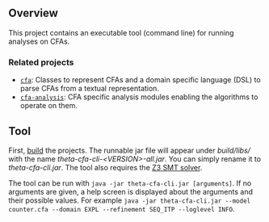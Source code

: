## Overview

This project contains an executable tool (command line) for running analyses on CFAs.

### Related projects

* [`cfa`](../cfa/README.md): Classes to represent CFAs and a domain specific language (DSL) to parse CFAs from a textual representation.
* [`cfa-analysis`](../cfa-analysis/README.md): CFA specific analysis modules enabling the algorithms to operate on them.

## Tool

First, [build](../../doc/Build.md) the projects.
The runnable jar file will appear under _build/libs/_ with the name _theta-cfa-cli-\<VERSION\>-all.jar_.
You can simply rename it to _theta-cfa-cli.jar_.
The tool also requires the [Z3 SMT solver](../../doc/Build.md).

The tool can be run with `java -jar theta-cfa-cli.jar [arguments]`.
If no arguments are given, a help screen is displayed about the arguments and their possible values.
For example `java -jar theta-cfa-cli.jar --model counter.cfa --domain EXPL --refinement SEQ_ITP --loglevel INFO`.
